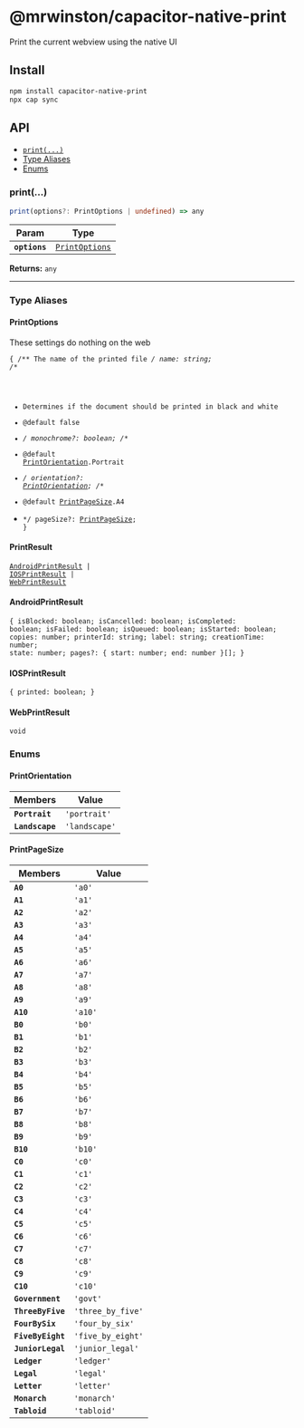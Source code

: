 # @mrwinston/capacitor-native-print

Print the current webview using the native UI

## Install

```bash
npm install capacitor-native-print
npx cap sync
```

## API

<docgen-index>

* [`print(...)`](#print)
* [Type Aliases](#type-aliases)
* [Enums](#enums)

</docgen-index>

<docgen-api>
<!--Update the source file JSDoc comments and rerun docgen to update the docs below-->

### print(...)

```typescript
print(options?: PrintOptions | undefined) => any
```

| Param         | Type                                                  |
| ------------- | ----------------------------------------------------- |
| **`options`** | <code><a href="#printoptions">PrintOptions</a></code> |

**Returns:** <code>any</code>

--------------------


### Type Aliases


#### PrintOptions

These settings do nothing on the web

<code>{
 /** The name of the printed file */
 name: string;
 /**
 * Determines if the document should be printed in black and white
 * @default false
 * */
 monochrome?: boolean;
 /**
 * @default <a href="#printorientation">PrintOrientation</a>.Portrait
 * */
 orientation?: <a href="#printorientation">PrintOrientation</a>;
 /**
 * @default <a href="#printpagesize">PrintPageSize</a>.A4
 * */
 pageSize?: <a href="#printpagesize">PrintPageSize</a>;
 }</code>


#### PrintResult

<code><a href="#androidprintresult">AndroidPrintResult</a> | <a href="#iosprintresult">IOSPrintResult</a> | <a href="#webprintresult">WebPrintResult</a></code>


#### AndroidPrintResult

<code>{
 isBlocked: boolean;
 isCancelled: boolean;
 isCompleted: boolean;
 isFailed: boolean;
 isQueued: boolean;
 isStarted: boolean;
 copies: number;
 printerId: string;
 label: string;
 creationTime: number;
 state: number;
 pages?: { start: number; end: number }[];
 }</code>


#### IOSPrintResult

<code>{
 printed: boolean;
 }</code>


#### WebPrintResult

<code>void</code>


### Enums


#### PrintOrientation

| Members         | Value                    |
| --------------- | ------------------------ |
| **`Portrait`**  | <code>'portrait'</code>  |
| **`Landscape`** | <code>'landscape'</code> |


#### PrintPageSize

| Members           | Value                        |
| ----------------- | ---------------------------- |
| **`A0`**          | <code>'a0'</code>            |
| **`A1`**          | <code>'a1'</code>            |
| **`A2`**          | <code>'a2'</code>            |
| **`A3`**          | <code>'a3'</code>            |
| **`A4`**          | <code>'a4'</code>            |
| **`A5`**          | <code>'a5'</code>            |
| **`A6`**          | <code>'a6'</code>            |
| **`A7`**          | <code>'a7'</code>            |
| **`A8`**          | <code>'a8'</code>            |
| **`A9`**          | <code>'a9'</code>            |
| **`A10`**         | <code>'a10'</code>           |
| **`B0`**          | <code>'b0'</code>            |
| **`B1`**          | <code>'b1'</code>            |
| **`B2`**          | <code>'b2'</code>            |
| **`B3`**          | <code>'b3'</code>            |
| **`B4`**          | <code>'b4'</code>            |
| **`B5`**          | <code>'b5'</code>            |
| **`B6`**          | <code>'b6'</code>            |
| **`B7`**          | <code>'b7'</code>            |
| **`B8`**          | <code>'b8'</code>            |
| **`B9`**          | <code>'b9'</code>            |
| **`B10`**         | <code>'b10'</code>           |
| **`C0`**          | <code>'c0'</code>            |
| **`C1`**          | <code>'c1'</code>            |
| **`C2`**          | <code>'c2'</code>            |
| **`C3`**          | <code>'c3'</code>            |
| **`C4`**          | <code>'c4'</code>            |
| **`C5`**          | <code>'c5'</code>            |
| **`C6`**          | <code>'c6'</code>            |
| **`C7`**          | <code>'c7'</code>            |
| **`C8`**          | <code>'c8'</code>            |
| **`C9`**          | <code>'c9'</code>            |
| **`C10`**         | <code>'c10'</code>           |
| **`Government`**  | <code>'govt'</code>          |
| **`ThreeByFive`** | <code>'three_by_five'</code> |
| **`FourBySix`**   | <code>'four_by_six'</code>   |
| **`FiveByEight`** | <code>'five_by_eight'</code> |
| **`JuniorLegal`** | <code>'junior_legal'</code>  |
| **`Ledger`**      | <code>'ledger'</code>        |
| **`Legal`**       | <code>'legal'</code>         |
| **`Letter`**      | <code>'letter'</code>        |
| **`Monarch`**     | <code>'monarch'</code>       |
| **`Tabloid`**     | <code>'tabloid'</code>       |

</docgen-api>

